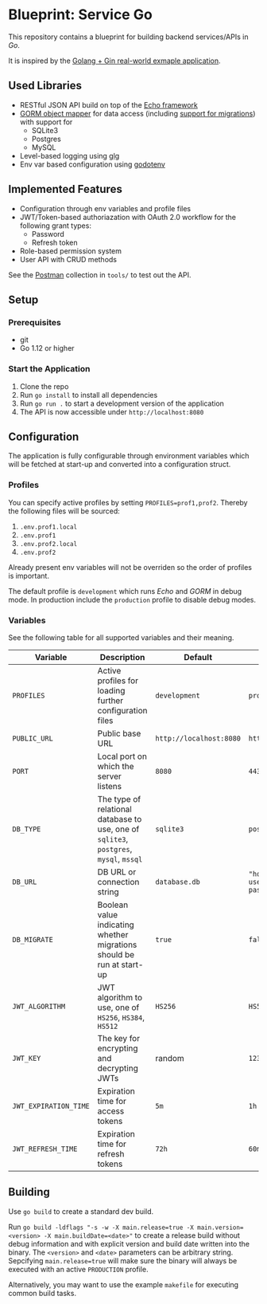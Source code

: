 # Blueprint: Service Go

This repository contains a blueprint for building backend services/APIs in *Go*.

It is inspired by the [Golang + Gin real-world exmaple application](https://github.com/gothinkster/golang-gin-realworld-example-app).

## Used Libraries

- RESTful JSON API build on top of the [Echo framework](https://echo.labstack.com/)
- [GORM object mapper](http://gorm.io/) for data access (including [support for migrations](https://github.com/go-gormigrate/gormigrate)) with support for
  - SQLite3
  - Postgres
  - MySQL
- Level-based logging using [glg](https://github.com/kpango/glg)
- Env var based configuration using [godotenv](github.com/joho/godotenv)

## Implemented Features

- Configuration through env variables and profile files
- JWT/Token-based authoriazation with OAuth 2.0 workflow for the following grant types:
  - Password
  - Refresh token
- Role-based permission system
- User API with CRUD methods

See the [Postman](https://www.getpostman.com/) collection in `tools/` to test out the API.

## Setup

### Prerequisites

- git
- Go 1.12 or higher

### Start the Application

1. Clone the repo
2. Run `go install` to install all dependencies
3. Run `go run .` to start a development version of the application
4. The API is now accessible under `http://localhost:8080`

## Configuration

The application is fully configurable through environment variables which will be fetched at start-up and converted into a configuration struct.

### Profiles

You can specify active profiles by setting `PROFILES=prof1,prof2`. Thereby the following files will be sourced:

1. `.env.prof1.local`
2. `.env.prof1`
3. `.env.prof2.local`
4. `.env.prof2`

Already present env variables will not be overriden so the order of profiles is important.

The default profile is `development` which runs *Echo* and *GORM* in debug mode. In production include the `production` profile to disable debug modes.

### Variables

See the following table for all supported variables and their meaning.

| Variable     | Description                                             | Default       | Example             |
|--------------|---------------------------------------------------------|---------------|---------------------|
| `PROFILES`   | Active profiles for loading further configuration files | `development` | `production, local` |
| `PUBLIC_URL` | Public base URL                                         | `http://localhost:8080` | `https://api.example.io/myapi` |
| `PORT`       | Local port on which the server listens                  | `8080`        | `443` |
| `DB_TYPE`    | The type of relational database to use, one of `sqlite3`, `postgres`, `mysql`, `mssql` | `sqlite3` | `postgres` |
| `DB_URL`     | DB URL or connection string                             | `database.db` | `"host=myhost port=myport user=gorm dbname=gorm password=mypassword"` |
| `DB_MIGRATE`          | Boolean value indicating whether migrations should be run at start-up | `true` | `false`  |
| `JWT_ALGORITHM`       | JWT algorithm to use, one of `HS256`, `HS384`, `HS512`                | `HS256`| `HS512`  |
| `JWT_KEY`             | The key for encrypting and decrypting JWTs                            | random | `123key` |
| `JWT_EXPIRATION_TIME` | Expiration time for access tokens                                     | `5m`   | `1h`     |
| `JWT_REFRESH_TIME`    | Expiration time for refresh tokens                                    | `72h`  | `60m`    |

## Building

Use `go build` to create a standard dev build.

Run `go build -ldflags "-s -w -X main.release=true -X main.version=<version> -X main.buildDate=<date>"` to create a release build without debug information and with explicit version and build date written into the binary. The `<version>` and `<date>` parameters can be arbitrary string. Sepcifying `main.release=true` will make sure the binary will always be executed with an active `PRODUCTION` profile.

Alternatively, you may want to use the example `makefile` for executing common build tasks.
